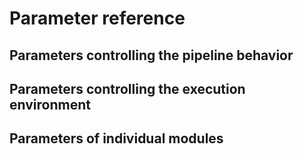 # Parameter reference

## Parameters controlling the pipeline behavior

## Parameters controlling the execution environment

## Parameters of individual modules

